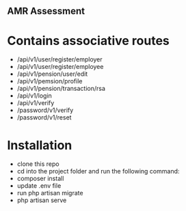 

## AMR Assessment

# Contains associative routes

- /api/v1/user/register/employer
- /api/v1/user/register/employee
- /api/v1/pension/user/edit
- /api/v1/pemsion/profile
- /api/v1/pension/transaction/rsa
- /api/v1/login
- /api/v1/verify
- /password/v1/verify
- /password/v1/reset

# Installation
- clone this repo 
- cd into the project folder and run the following command:
- composer install
- update .env file
- run php artisan migrate
- php artisan serve
